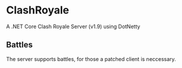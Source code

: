 # ClashRoyale
A .NET Core Clash Royale Server (v1.9) using DotNetty

## Battles
The server supports battles, for those a patched client is neccessary.
